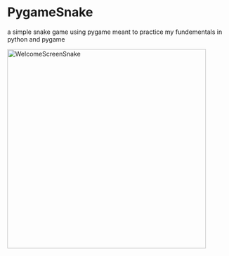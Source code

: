 # PygameSnake
a simple snake game using pygame meant to practice my fundementals in python and pygame <br />

<img width="452" alt="WelcomeScreenSnake" src="https://user-images.githubusercontent.com/78238784/111266706-2683a280-85e8-11eb-8e2b-5d35e2e04f35.PNG">
